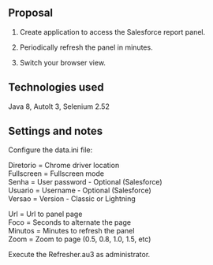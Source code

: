 
Proposal
-----------------------------------------------------------------------------------------
1. Create application to access the Salesforce report panel.

2. Periodically refresh the panel in minutes.

3. Switch your browser view.

Technologies used
-----------------------------------------------------------------------------------------
Java 8, AutoIt 3, Selenium 2.52

Settings and notes
-----------------------------------------------------------------------------------------
Configure the data.ini file:  

Diretorio = Chrome driver location  
Fullscreen = Fullscreen mode  
Senha = User password - Optional (Salesforce)  
Usuario = Username - Optional (Salesforce)  
Versao = Version - Classic or Lightning  

Url = Url to panel page  
Foco = Seconds to alternate the page  
Minutos = Minutes to refresh the panel  
Zoom = Zoom to page (0.5, 0.8, 1.0, 1.5, etc)  

Execute the Refresher.au3 as administrator.
